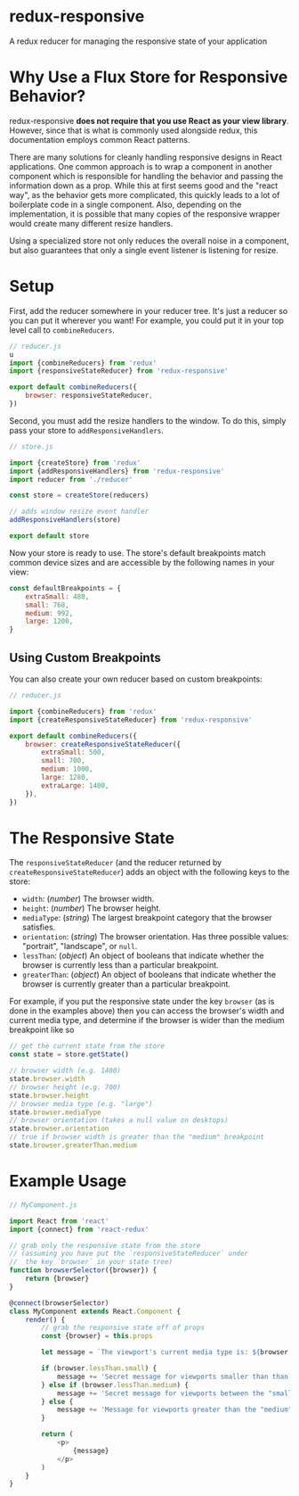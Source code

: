 # redux-responsive

A redux reducer for managing the responsive state of your application


# Why Use a Flux Store for Responsive Behavior?

redux-responsive **does not require that you use React as your view library**.  However, since that is what is commonly used alongside redux, this documentation employs common React patterns.

There are many solutions for cleanly handling responsive designs in React applications. One common approach is to wrap a component in another component which is responsible for handling the behavior and passing the information down as a prop. While this at first seems good and the "react way", as the behavior gets more complicated, this quickly leads to a lot of boilerplate code in a single component. Also, depending on the implementation, it is possible that many copies of the responsive wrapper would create many different resize handlers.

Using a specialized store not only reduces the overall noise in a component, but also guarantees that only a single event listener is listening for resize.


# Setup

First, add the reducer somewhere in your reducer tree.  It's just a reducer so you can put it wherever you want! For example, you could put it in your top level call to `combineReducers`.

```js
// reducer.js
u
import {combineReducers} from 'redux'
import {responsiveStateReducer} from 'redux-responsive'

export default combineReducers({
    browser: responsiveStateReducer,
})
```

Second, you must add the resize handlers to the window.  To do this, simply pass your store to `addResponsiveHandlers`.

```js
// store.js

import {createStore} from 'redux'
import {addResponsiveHandlers} from 'redux-responsive'
import reducer from './reducer'

const store = createStore(reducers)

// adds window resize event handler
addResponsiveHandlers(store)

export default store
```

Now your store is ready to use. The store's default breakpoints match common device sizes and are accessible by the following names in your view:

```js
const defaultBreakpoints = {
    extraSmall: 480,
    small: 768,
    medium: 992,
    large: 1200,
}
```


## Using Custom Breakpoints

You can also create your own reducer based on custom breakpoints:

```js
// reducer.js

import {combineReducers} from 'redux'
import {createResponsiveStateReducer} from 'redux-responsive'

export default combineReducers({
    browser: createResponsiveStateReducer({
        extraSmall: 500,
        small: 700,
        medium: 1000,
        large: 1280,
        extraLarge: 1400,
    }),
})
```


# The Responsive State

The `responsiveStateReducer` (and the reducer returned by `createResponsiveStateReducer`) adds an object with the following keys to the store:

- `width`: (*number*) The browser width.
- `height`: (*number*) The browser height.
- `mediaType`: (*string*) The largest breakpoint category that the browser satisfies.
- `orientation`: (*string*) The browser orientation. Has three possible values: "portrait", "landscape", or `null`. 
- `lessThan`: (*object*) An object of booleans that indicate whether the browser is currently less than a particular breakpoint.
- `greaterThan`: (*object*) An object of booleans that indicate whether the browser is currently greater than a particular breakpoint.

For example, if you put the responsive state under the key `browser` (as is done in the examples above) then you can access the browser's width and current media type, and determine if the browser is wider than the medium breakpoint like so

```js
// get the current state from the store
const state = store.getState()

// browser width (e.g. 1400)
state.browser.width
// browser height (e.g. 700)
state.browser.height
// browser media type (e.g. "large")
state.browser.mediaType
// browser orientation (takes a null value on desktops)
state.browser.orientation
// true if browser width is greater than the "medium" breakpoint
state.browser.greaterThan.medium
```


# Example Usage

```js
// MyComponent.js

import React from 'react'
import {connect} from 'react-redux'

// grab only the responsive state from the store
// (assuming you have put the `responsiveStateReducer` under
//  the key `browser` in your state tree)
function browserSelector({browser}) {
    return {browser}
}

@connect(browserSelector)
class MyComponent extends React.Component {
    render() {
        // grab the responsive state off of props
        const {browser} = this.props

        let message = `The viewport's current media type is: ${browser.mediaType}.`

        if (browser.lessThan.small) {
            message += 'Secret message for viewports smaller than than the "small" breakpoint!'
        } else if (browser.lessThan.medium) {
            message += 'Secret message for viewports between the "small" and "medium" breakpoints!'
        } else {
            message += 'Message for viewports greater than the "medium" breakpoint.'
        }

        return (
            <p>
                {message}
            </p>
        )
    }
}
```
